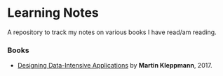 # Learning Notes

A repository to track my notes on various books I have read/am reading.

### Books
* [Designing Data-Intensive Applications](books/designing-data-intensive-applications.md) by **Martin Kleppmann**, 2017.

